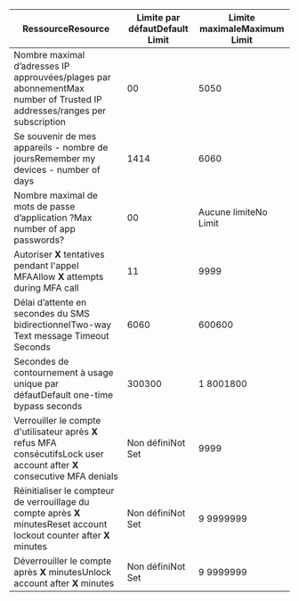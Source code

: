 | <span data-ttu-id="7e40b-101">Ressource</span><span class="sxs-lookup"><span data-stu-id="7e40b-101">Resource</span></span> | <span data-ttu-id="7e40b-102">Limite par défaut</span><span class="sxs-lookup"><span data-stu-id="7e40b-102">Default Limit</span></span> | <span data-ttu-id="7e40b-103">Limite maximale</span><span class="sxs-lookup"><span data-stu-id="7e40b-103">Maximum Limit</span></span> |
| --- | --- | --- |
| <span data-ttu-id="7e40b-104">Nombre maximal d’adresses IP approuvées/plages</a> par abonnement</span><span class="sxs-lookup"><span data-stu-id="7e40b-104">Max number of Trusted IP addresses/ranges</a> per subscription</span></span> |<span data-ttu-id="7e40b-105">0</span><span class="sxs-lookup"><span data-stu-id="7e40b-105">0</span></span> |<span data-ttu-id="7e40b-106">50</span><span class="sxs-lookup"><span data-stu-id="7e40b-106">50</span></span> |
| <span data-ttu-id="7e40b-107">Se souvenir de mes appareils - nombre de jours</span><span class="sxs-lookup"><span data-stu-id="7e40b-107">Remember my devices - number of days</span></span> |<span data-ttu-id="7e40b-108">14</span><span class="sxs-lookup"><span data-stu-id="7e40b-108">14</span></span> |<span data-ttu-id="7e40b-109">60</span><span class="sxs-lookup"><span data-stu-id="7e40b-109">60</span></span> |
| <span data-ttu-id="7e40b-110">Nombre maximal de mots de passe d’application ?</span><span class="sxs-lookup"><span data-stu-id="7e40b-110">Max number of app passwords?</span></span> |<span data-ttu-id="7e40b-111">0</span><span class="sxs-lookup"><span data-stu-id="7e40b-111">0</span></span> |<span data-ttu-id="7e40b-112">Aucune limite</span><span class="sxs-lookup"><span data-stu-id="7e40b-112">No Limit</span></span> |
| <span data-ttu-id="7e40b-113">Autoriser **X** tentatives pendant l'appel MFA</span><span class="sxs-lookup"><span data-stu-id="7e40b-113">Allow **X** attempts during MFA call</span></span> |<span data-ttu-id="7e40b-114">1</span><span class="sxs-lookup"><span data-stu-id="7e40b-114">1</span></span> |<span data-ttu-id="7e40b-115">99</span><span class="sxs-lookup"><span data-stu-id="7e40b-115">99</span></span> |
| <span data-ttu-id="7e40b-116">Délai d’attente en secondes du SMS bidirectionnel</span><span class="sxs-lookup"><span data-stu-id="7e40b-116">Two-way Text message Timeout Seconds</span></span> |<span data-ttu-id="7e40b-117">60</span><span class="sxs-lookup"><span data-stu-id="7e40b-117">60</span></span> |<span data-ttu-id="7e40b-118">600</span><span class="sxs-lookup"><span data-stu-id="7e40b-118">600</span></span> |
| <span data-ttu-id="7e40b-119">Secondes de contournement à usage unique par défaut</span><span class="sxs-lookup"><span data-stu-id="7e40b-119">Default one-time bypass seconds</span></span> |<span data-ttu-id="7e40b-120">300</span><span class="sxs-lookup"><span data-stu-id="7e40b-120">300</span></span> |<span data-ttu-id="7e40b-121">1 800</span><span class="sxs-lookup"><span data-stu-id="7e40b-121">1800</span></span> |
| <span data-ttu-id="7e40b-122">Verrouiller le compte d'utilisateur après **X** refus MFA consécutifs</span><span class="sxs-lookup"><span data-stu-id="7e40b-122">Lock user account after **X** consecutive MFA denials</span></span> |<span data-ttu-id="7e40b-123">Non défini</span><span class="sxs-lookup"><span data-stu-id="7e40b-123">Not Set</span></span> |<span data-ttu-id="7e40b-124">99</span><span class="sxs-lookup"><span data-stu-id="7e40b-124">99</span></span> |
| <span data-ttu-id="7e40b-125">Réinitialiser le compteur de verrouillage du compte après **X** minutes</span><span class="sxs-lookup"><span data-stu-id="7e40b-125">Reset account lockout counter after **X** minutes</span></span> |<span data-ttu-id="7e40b-126">Non défini</span><span class="sxs-lookup"><span data-stu-id="7e40b-126">Not Set</span></span> |<span data-ttu-id="7e40b-127">9 999</span><span class="sxs-lookup"><span data-stu-id="7e40b-127">9999</span></span> |
| <span data-ttu-id="7e40b-128">Déverrouiller le compte après **X** minutes</span><span class="sxs-lookup"><span data-stu-id="7e40b-128">Unlock account after **X** minutes</span></span> |<span data-ttu-id="7e40b-129">Non défini</span><span class="sxs-lookup"><span data-stu-id="7e40b-129">Not Set</span></span> |<span data-ttu-id="7e40b-130">9 999</span><span class="sxs-lookup"><span data-stu-id="7e40b-130">9999</span></span> |
